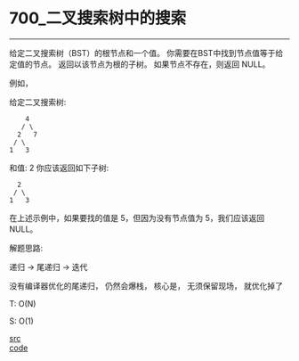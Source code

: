 # 700_二叉搜索树中的搜索

---

给定二叉搜索树（BST）的根节点和一个值。 你需要在BST中找到节点值等于给定值的节点。 返回以该节点为根的子树。 如果节点不存在，则返回 NULL。

例如，

给定二叉搜索树:

        4
       / \
      2   7
     / \
    1   3

和值: 2
你应该返回如下子树:

      2     
     / \   
    1   3
在上述示例中，如果要找的值是 5，但因为没有节点值为 5，我们应该返回 NULL。


解题思路:

递归 -> 尾递归 -> 迭代

没有编译器优化的尾递归， 仍然会爆栈， 核心是， 无须保留现场， 就优化掉了

T: O(N)

S: O(1)

[src](https://leetcode-cn.com/problems/search-in-a-binary-search-tree/) <br>
[code](code/700.c) <br>
